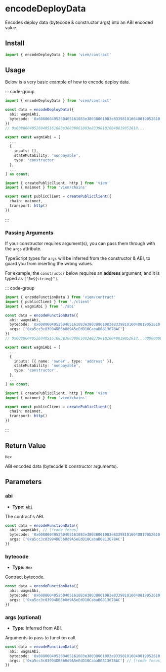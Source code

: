 # encodeDeployData

Encodes deploy data (bytecode & constructor args) into an ABI encoded value.

## Install

```ts
import { encodeDeployData } from 'viem/contract'
```

## Usage

Below is a very basic example of how to encode deploy data.

::: code-group

```ts [example.ts]
import { encodeDeployData } from 'viem/contract'

const data = encodeDeployData({
  abi: wagmiAbi,
  bytecode: '0x608060405260405161083e38038061083e833981016040819052610...'
})
// 0x608060405260405161083e38038061083e833981016040819052610...
```

```ts
export const wagmiAbi = [
  ...
  { 
    inputs: [], 
    stateMutability: 'nonpayable', 
    type: 'constructor' 
  },
  ...
] as const;
```

```ts [client.ts]
import { createPublicClient, http } from 'viem'
import { mainnet } from 'viem/chains'

export const publicClient = createPublicClient({
  chain: mainnet,
  transport: http()
})
```

:::

### Passing Arguments

If your constructor requires argument(s), you can pass them through with the `args` attribute.

TypeScript types for `args` will be inferred from the constructor & ABI, to guard you from inserting the wrong values.

For example, the `constructor` below requires an **address** argument, and it is typed as `["0x${string}"]`.

::: code-group

```ts {8} [example.ts]
import { encodeFunctionData } from 'viem/contract'
import { publicClient } from './client'
import { wagmiAbi } from './abi'

const data = encodeFunctionData({
  abi: wagmiAbi,
  bytecode: '0x608060405260405161083e38038061083e833981016040819052610...',
  args: ['0xa5cc3c03994DB5b0d9A5eEdD10CabaB0813678AC']
})
// 0x608060405260405161083e38038061083e833981016040819052610...00000000000000000000000000000000a5cc3c03994DB5b0d9A5eEdD10CabaB0813678AC
```

```ts [abi.ts]
export const wagmiAbi = [
  ...
  {
    inputs: [{ name: 'owner', type: 'address' }],
    stateMutability: 'nonpayable',
    type: 'constructor',
  },
  ...
] as const;
```

```ts [client.ts]
import { createPublicClient, http } from 'viem'
import { mainnet } from 'viem/chains'

export const publicClient = createPublicClient({
  chain: mainnet,
  transport: http()
})
```

:::

## Return Value

`Hex`

ABI encoded data (bytecode & constructor arguments).

## Parameters

### abi

- **Type:** [`Abi`](/docs/glossary/types#TODO)

The contract's ABI.

```ts
const data = encodeFunctionData({
  abi: wagmiAbi, // [!code focus]
  bytecode: '0x608060405260405161083e38038061083e833981016040819052610...',
  args: ['0xa5cc3c03994DB5b0d9A5eEdD10CabaB0813678AC']
})
```

### bytecode

- **Type:** `Hex`

Contract bytecode.

```ts
const data = encodeFunctionData({
  abi: wagmiAbi,
  bytecode: '0x608060405260405161083e38038061083e833981016040819052610...', // [!code focus]
  args: ['0xa5cc3c03994DB5b0d9A5eEdD10CabaB0813678AC']
})
```

### args (optional)

- **Type:** Inferred from ABI.

Arguments to pass to function call.

```ts
const data = encodeFunctionData({
  abi: wagmiAbi,
  bytecode: '0x608060405260405161083e38038061083e833981016040819052610...',
  args: ['0xa5cc3c03994DB5b0d9A5eEdD10CabaB0813678AC'] // [!code focus]
})
```
